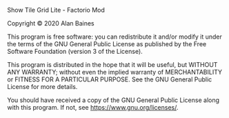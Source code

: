 Show Tile Grid Lite - Factorio Mod

Copyright © 2020 Alan Baines

This program is free software: you can redistribute it and/or modify it under the terms of the GNU General Public License as published by the Free Software Foundation (version 3 of the License).

This program is distributed in the hope that it will be useful, but WITHOUT ANY WARRANTY; without even the implied warranty of MERCHANTABILITY or FITNESS FOR A PARTICULAR PURPOSE. See the GNU General Public License for more details.

You should have received a copy of the GNU General Public License along with this program. If not, see <https://www.gnu.org/licenses/>.
